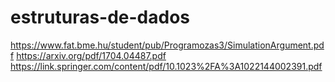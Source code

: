 # estruturas-de-dados
https://www.fat.bme.hu/student/pub/Programozas3/SimulationArgument.pdf
https://arxiv.org/pdf/1704.04487.pdf
https://link.springer.com/content/pdf/10.1023%2FA%3A1022144002391.pdf
